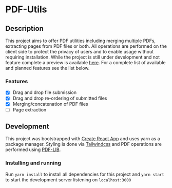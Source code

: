 # PDF-Utils
## Description
This project aims to offer PDF utilities including merging multiple PDFs, extracting pages from PDF files or both. 
All operations are performed on the client side to protect the privacy of users and to enable usage without requiring installation.
While the project is still under development and not feature complete a preview is available [here](https://simidt.github.io/pdf-utils/). For a complete list of available and planned features see the list below.

### Features
- [x] Drag and drop file submission
- [x] Drag and drop re-ordering of submitted files
- [x] Merging/concatenation of PDF files
- [ ] Page extraction

## Development
This project was bootstrapped with [Create React App](https://github.com/facebook/create-react-app) and uses yarn as a package manager. 
Styling is done via [Tailwindcss](https://tailwindcss.com/) and PDF operations are performed using [PDF-LIB](https://pdf-lib.js.org/).
### Installing and running
Run `yarn install` to install all dependencies for this project and `yarn start` to start the development server listening on `localhost:3000`
